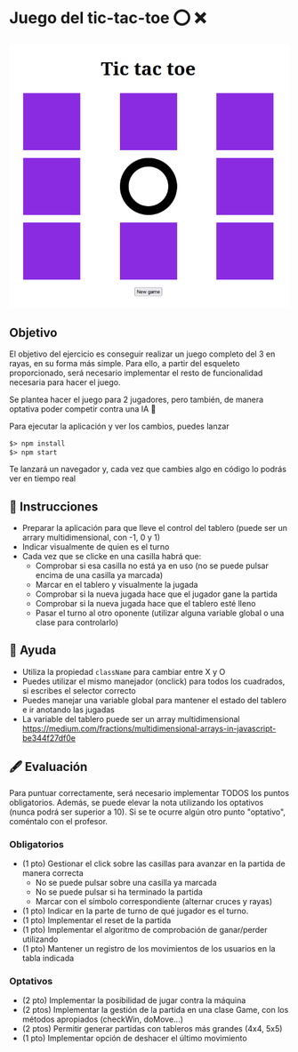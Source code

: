 # Juego del tic-tac-toe ⭕ ❌

![](screenshot.png)

## Objetivo
El objetivo del ejercicio es conseguir realizar un juego completo del 3 en rayas, en su forma más simple.
Para ello, a partir del esqueleto proporcionado, será necesario implementar el resto de funcionalidad necesaria para hacer el juego.

Se plantea hacer el juego para 2 jugadores, pero también, de manera optativa poder competir contra una IA 🤖

Para ejecutar la aplicación y ver los cambios, puedes lanzar
```
$> npm install
$> npm start
```

Te lanzará un navegador y, cada vez que cambies algo en código lo podrás ver en tiempo real

## 📑 Instrucciones
- Preparar la aplicación para que lleve el control del tablero (puede ser un arrary multidimensional, con -1, 0 y 1)
- Indicar visualmente de quien es el turno
- Cada vez que se clicke en una casilla habrá que:
  - Comprobar si esa casilla no está ya en uso (no se puede pulsar encima de una casilla ya marcada)
  - Marcar en el tablero y visualmente la jugada
  - Comprobar si la nueva jugada hace que el jugador gane la partida
  - Comprobar si la nueva jugada hace que el tablero esté lleno
  - Pasar el turno al otro oponente (utilizar alguna variable global o una clase para controlarlo)

## 🤫 Ayuda
- Utiliza la propiedad `className` para cambiar entre X y O
- Puedes utilizar el mismo manejador (onclick) para todos los cuadrados, si escribes el selector correcto
- Puedes manejar una variable global para mantener el estado del tablero e ir anotando las jugadas
- La variable del tablero puede ser un array multidimensional https://medium.com/fractions/multidimensional-arrays-in-javascript-be344f27df0e

## 🖋️ Evaluación
Para puntuar correctamente, será necesario implementar TODOS los puntos obligatorios. Además, se puede elevar la nota utilizando los optativos (nunca podrá ser superior a 10).
Si se te ocurre algún otro punto "optativo", coméntalo con el profesor.

### Obligatorios
- (1 pto) Gestionar el click sobre las casillas para avanzar en la partida de manera correcta
  - No se puede pulsar sobre una casilla ya marcada
  - No se puede pulsar si ha terminado la partida
  - Marcar con el símbolo correspondiente (alternar cruces y rayas)
- (1 pto) Indicar en la parte de turno de qué jugador es el turno.
- (1 pto) Implementar el reset de la partida
- (1 pto) Implementar el algoritmo de comprobación de ganar/perder utilizando
- (1 pto) Mantener un registro de los movimientos de los usuarios en la tabla indicada



### Optativos
- (2 pto) Implementar la posibilidad de jugar contra la máquina
- (2 ptos) Implementar la gestión de la partida en una clase Game, con los métodos apropiados (checkWin, doMove...)
- (2 ptos) Permitir generar partidas con tableros más grandes (4x4, 5x5)
- (1 pto) Implementar opción de deshacer el último movimiento

